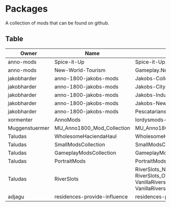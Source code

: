 # Packages

A collection of mods that can be found on github.

## Table

|Owner|Name|Package|
|-|-|-|
| anno-mods | Spice-it-Up | Spice-it-Up.zip |
| anno-mods | New-World-Tourism | Gameplay.New.World.Tourism.zip |
| jakobharder | anno-1800-jakobs-mods | Jakobs-Collection-v*.zip |
| jakobharder | anno-1800-jakobs-mods | Jakobs-City-Variations-*.zip |
| jakobharder | anno-1800-jakobs-mods | Jakobs-Industrial-Cities-*.zip |
| jakobharder | anno-1800-jakobs-mods | Jakobs-New-World-Cities-*.zip |
| jakobharder | anno-1800-jakobs-mods | Pescatarians-*.zip |
| xormenter | AnnoMods | lordysmods-v*.zip |
| Muggenstuermer | MU_Anno1800_Mod_Collection | MU_Anno1800_Mod_Collection_Full_v*.zip
| Taludas | WholesomeHaciendaHaul | WholesomeHaciendaHaul_v*.zip |
| Taludas | SmallModsCollection | SmallModsCollection_v*.zip |
| Taludas | GameplayModsCollection | GameplayModsCollection_v*.zip |
| Taludas | PortraitMods | PortraitMods_v*.zip |
| Taludas | RiverSlots | RiverSlots_NW_v*.zip - RiverSlots_OW_v*.zip - VanillaRiverslotBuildingsNW_v*.zip - VanillaRiverslotBuildingsOW_v*.zip|
| adjagu | residences-provide-influence | residences-provide-influence-*.zip |
